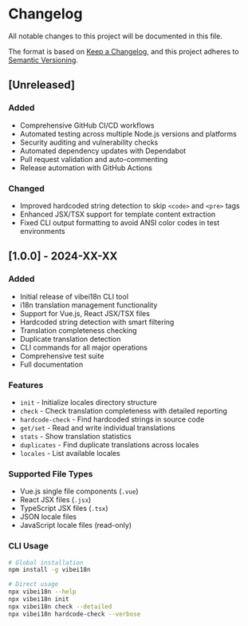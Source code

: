 # Changelog

All notable changes to this project will be documented in this file.

The format is based on [Keep a Changelog](https://keepachangelog.com/en/1.0.0/),
and this project adheres to [Semantic Versioning](https://semver.org/spec/v2.0.0.html).

## [Unreleased]

### Added
- Comprehensive GitHub CI/CD workflows
- Automated testing across multiple Node.js versions and platforms
- Security auditing and vulnerability checks
- Automated dependency updates with Dependabot
- Pull request validation and auto-commenting
- Release automation with GitHub Actions

### Changed
- Improved hardcoded string detection to skip `<code>` and `<pre>` tags
- Enhanced JSX/TSX support for template content extraction
- Fixed CLI output formatting to avoid ANSI color codes in test environments

## [1.0.0] - 2024-XX-XX

### Added
- Initial release of vibei18n CLI tool
- i18n translation management functionality
- Support for Vue.js, React JSX/TSX files
- Hardcoded string detection with smart filtering
- Translation completeness checking
- Duplicate translation detection
- CLI commands for all major operations
- Comprehensive test suite
- Full documentation

### Features
- `init` - Initialize locales directory structure
- `check` - Check translation completeness with detailed reporting
- `hardcode-check` - Find hardcoded strings in source code
- `get/set` - Read and write individual translations
- `stats` - Show translation statistics
- `duplicates` - Find duplicate translations across locales
- `locales` - List available locales

### Supported File Types
- Vue.js single file components (`.vue`)
- React JSX files (`.jsx`)
- TypeScript JSX files (`.tsx`)
- JSON locale files
- JavaScript locale files (read-only)

### CLI Usage
```bash
# Global installation
npm install -g vibei18n

# Direct usage
npx vibei18n --help
npx vibei18n init
npx vibei18n check --detailed
npx vibei18n hardcode-check --verbose
```